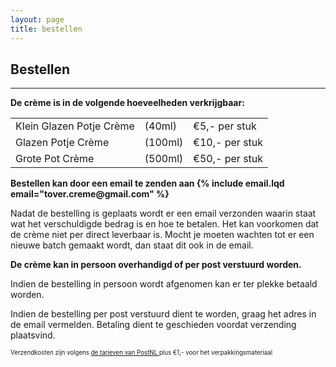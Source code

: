```yaml
---
layout: page
title: bestellen
---
```

<!-- Order Section -->
<section id="order">
    <div class="container">
        <div class="row">
            <div class="col-lg-12 text-center">
                <h2>Bestellen</h2>
                <hr class="star-primary">
            </div>
        </div>
        <div class="row">
            <div class="col-lg-8 col-lg-offset-2">
                <p class="text-center"><strong>
                    De crème is in de volgende hoeveelheden verkrijgbaar:
                </strong></p>
                <table class="table table-striped">
                    <!--
                    <thead>
                        <tr>
                            <th>Verpakking</th>
                            <th>Volume</th>
                            <th>Prijs</th>
                        </tr>
                    </thead>
                    -->
                    <tbody>
                        <tr>
                            <td class="packaging">Klein Glazen Potje Crème</td>
                            <td class="volume">(40ml)</td>
                            <td class="price">€5,- per stuk</td>
                        </tr>
                        <tr>
                            <td class="packaging">Glazen Potje Crème</td>
                            <td class="volume">(100ml)</td>
                            <td class="price">€10,- per stuk</td>
                        </tr>
                        <tr>
                            <td class="packaging">Grote Pot Crème</td>
                            <td class="volume">(500ml)</td>
                            <td class="price">€50,- per stuk</td>
                        </tr>
                    </tbody>
                </table>
                <p class="text-center"><strong>
                    Bestellen kan door een email te zenden aan
                    {% include email.lqd email="tover.creme@gmail.com" %}
                    </strong>
                </p>
                <p>
                    Nadat de bestelling is geplaats wordt er een email verzonden
                    waarin staat wat het verschuldigde bedrag is en hoe te betalen.
                    Het kan voorkomen dat de crème niet per direct leverbaar is.
                    Mocht je moeten wachten tot er een nieuwe batch gemaakt wordt,
                    dan staat dit ook in de email.
                </p>
                <p class="text-center"><strong>
                    De crème kan in persoon overhandigd of per post verstuurd worden.
                </strong></p>
                <p>
                    Indien de bestelling in persoon wordt afgenomen kan er ter plekke betaald worden.
                </p>
                <p>
                    Indien de bestelling per post verstuurd dient te worden, graag het adres in de email vermelden.
                    Betaling dient te geschieden voordat verzending plaatsvind.
                </p>
                <p><small><small>
                    Verzendkosten zijn volgens
                    <a href="http://www.postnl.nl/versturen/pakket-versturen/tarieven/">
                        de tarieven van PostNL
                    </a>
                    plus €1,- voor het verpakkingsmateriaal
                </small></small></p>
            </div>
        </div>
    </div>
</section>
